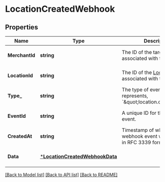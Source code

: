# LocationCreatedWebhook

## Properties

 Name           | Type                                                             | Description                                                                    | Notes                        
----------------|------------------------------------------------------------------|--------------------------------------------------------------------------------|------------------------------
 **MerchantId** | **string**                                                       | The ID of the target merchant associated with the event.                       | [optional] [default to null] 
 **LocationId** | **string**                                                       | The ID of the [Location](entity:Location) associated with the event.           | [optional] [default to null] 
 **Type_**      | **string**                                                       | The type of event this represents, &#x60;\&quot;location.created\&quot;&#x60;. | [optional] [default to null] 
 **EventId**    | **string**                                                       | A unique ID for the webhook event.                                             | [optional] [default to null] 
 **CreatedAt**  | **string**                                                       | Timestamp of when the webhook event was created, in RFC 3339 format.           | [optional] [default to null] 
 **Data**       | [***LocationCreatedWebhookData**](LocationCreatedWebhookData.md) |                                                                                | [optional] [default to null] 

[[Back to Model list]](../README.md#documentation-for-models) [[Back to API list]](../README.md#documentation-for-api-endpoints) [[Back to README]](../README.md)

